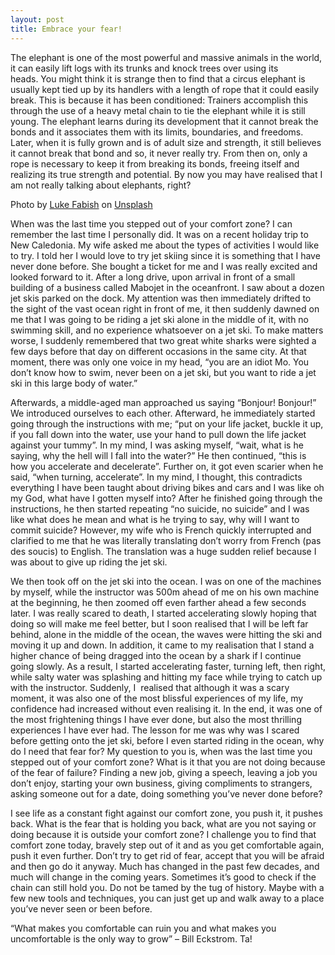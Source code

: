 ```yaml
---
layout: post
title: Embrace your fear!
---
```


The elephant is one of the most powerful and massive animals in the world, it can easily lift logs with its trunks and knock trees over using its heads. You might think it is strange then to find that a circus elephant is usually kept tied up by its handlers with a length of rope that it could easily break. This is because it has been conditioned: Trainers accomplish this through the use of a heavy metal chain to tie the elephant while it is still young. The elephant learns during its development that it cannot break the bonds and it associates them with its limits, boundaries, and freedoms. Later, when it is fully grown and is of adult size and strength, it still believes it cannot break that bond and so, it never really try. From then on, only a rope is necessary to keep it from breaking its bonds, freeing itself and realizing its true strength and potential. By now you may have realised that I am not really talking about elephants, right?

<span>Photo by <a href="https://unsplash.com/@lukefabish?utm_source=unsplash&amp;utm_medium=referral&amp;utm_content=creditCopyText">Luke Fabish</a> on <a href="https://unsplash.com/s/photos/chain-elephant?utm_source=unsplash&amp;utm_medium=referral&amp;utm_content=creditCopyText">Unsplash</a></span>

When was the last time you stepped out of your comfort zone? I can remember the last time I personally did. It was on a recent holiday trip to New Caledonia. My wife asked me about the types of activities I would like to try. I told her I would love to try jet skiing since it is something that I have never done before. She bought a ticket for me and I was really excited and looked forward to it.
After a long drive, upon arrival in front of a small building of a business called Mabojet in the oceanfront. I saw about a dozen jet skis parked on the dock. My attention was then immediately drifted to the sight of the vast ocean right in front of me, it then suddenly dawned on me that I was going to be riding a jet ski alone in the middle of it, with no swimming skill, and no experience whatsoever on a jet ski. To make matters worse, I suddenly remembered that two great white sharks were sighted a few days before that day on different occasions in the same city. At that moment, there was only one voice in my head, “you are an idiot Mo. You don’t know how to swim, never been on a jet ski, but you want to ride a jet ski in this large body of water.”

Afterwards, a middle-aged man approached us saying “Bonjour! Bonjour!” We introduced ourselves to each other. Afterward, he immediately started going through the instructions with me; “put on your life jacket, buckle it up, if you fall down into the water, use your hand to pull down the life jacket against your tummy”. In my mind, I was asking myself, “wait, what is he saying, why the hell will I fall into the water?” He then continued, “this is how you accelerate and decelerate”. Further on, it got even scarier when he said, “when turning, accelerate”. In my mind, I thought, this contradicts everything I have been taught about driving bikes and cars and I was like oh my God, what have I gotten myself into? After he finished going through the instructions, he then started repeating “no suicide, no suicide” and I was like what does he mean and what is he trying to say, why will I want to commit suicide? However, my wife who is French quickly interrupted and clarified to me that he was literally translating don’t worry from French (pas des soucis) to English. The translation was a huge sudden relief because I was about to give up riding the jet ski.

We then took off on the jet ski into the ocean. I was on one of the machines by myself, while the instructor was 500m ahead of me on his own machine at the beginning, he then zoomed off even farther ahead a few seconds later. I was really scared to death, I started accelerating slowly hoping that doing so will make me feel better, but I soon realised that I will be left far behind, alone in the middle of the ocean, the waves were hitting the ski and moving it up and down. In addition, it came to my realisation that I stand a higher chance of being dragged into the ocean by a shark if I continue going slowly. As a result, I started accelerating faster, turning left, then right, while salty water was splashing and hitting my face while trying to catch up with the instructor. Suddenly, I  realised that although it was a scary moment, it was also one of the most blissful experiences of my life, my confidence had increased without even realising it.
In the end, it was one of the most frightening things I have ever done, but also the most thrilling experiences I have ever had. The lesson for me was why was I scared before getting onto the jet ski, before I even started riding in the ocean, why do I need that fear for? My question to you is, when was the last time you stepped out of your comfort zone? What is it that you are not doing because of the fear of failure? Finding a new job, giving a speech, leaving a job you don’t enjoy, starting your own business, giving compliments to strangers, asking someone out for a date, doing something you’ve never done before?

I see life as a constant fight against our comfort zone, you push it, it pushes back. What is the fear that is holding you back, what are you not saying or doing because it is outside your comfort zone? I challenge you to find that comfort zone today, bravely step out of it and as you get comfortable again, push it even further. Don’t try to get rid of fear, accept that you will be afraid and then go do it anyway. Much has changed in the past few decades, and much will change in the coming years. Sometimes it’s good to check if the chain can still hold you. Do not be tamed by the tug of history. Maybe with a few new tools and techniques, you can just get up and walk away to a place you’ve never seen or been before.

“What makes you comfortable can ruin you and what makes you uncomfortable is the only way to grow” – Bill Eckstrom.
Ta!
